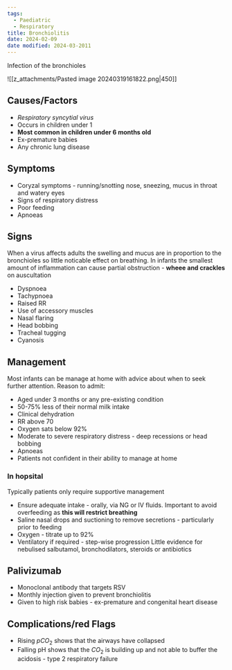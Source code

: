 ```yaml
---
tags:
  - Paediatric
  - Respiratory
title: Bronchiolitis
date: 2024-02-09
date modified: 2024-03-2011
---
```

Infection of the bronchioles

![[z_attachments/Pasted image 20240319161822.png|450]]

## Causes/Factors

- *Respiratory syncytial virus* 
- Occurs in children under 1 
- **Most common in children under 6 months old**
- Ex-premature babies
- Any chronic lung disease 
## Symptoms

- Coryzal symptoms - running/snotting nose, sneezing, mucus in throat and watery eyes 
- Signs of respiratory distress
- Poor feeding
- Apnoeas 

## Signs

When a virus affects adults the swelling and mucus are in proportion to the bronchioles so little noticable effect on breathing. In infants the smallest amount of inflammation can cause partial obstruction - **wheee and crackles** on auscultation
- Dyspnoea 
- Tachypnoea
- Raised RR
- Use of accessory muscles
- Nasal flaring
- Head bobbing
- Tracheal tugging
- Cyanosis 

## Management

Most infants can be manage at home with advice about when to seek further attention. Reason to admit:
- Aged under 3 months or any pre-existing condition
- 50-75% less of their normal milk intake
- Clinical dehydration
- RR above 70
- Oxygen sats below 92%
- Moderate to severe respiratory distress - deep recessions or head bobbing
- Apnoeas
- Patients not confident in their ability to manage at home 


### In hopsital 
Typically patients only require supportive management 
- Ensure adequate intake - orally, via NG or IV fluids. Important to avoid overfeeding as **this will restrict breathing**
- Saline nasal drops and suctioning to remove secretions - particularly prior to feeding
- Oxygen - titrate up to 92%
- Ventilatory if required - step-wise progression
Little evidence for nebulised salbutamol, bronchodilators, steroids or antibiotics 

## Palivizumab
- Monoclonal antibody that targets RSV
- Monthly injection given to prevent bronchiolitis
- Given to high risk babies - ex-premature and congenital heart disease 

## Complications/red Flags
- Rising $pCO_2$ shows that the airways have collapsed
- Falling pH shows that the $CO_2$ is building up and not able to buffer the acidosis - type 2 respiratory failure

